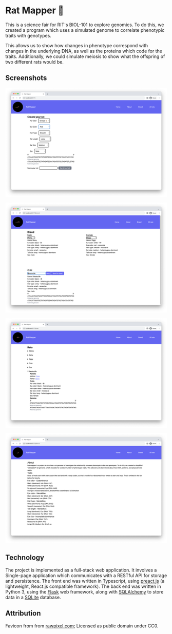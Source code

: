 # Rat Mapper 🐀
This is a science fair for RIT's BIOL-101 to explore genomics.  To do this, we
created a program which uses a simulated genome to correlate phenotypic traits
with genotypes.

This allows us to show how changes in phenotype correspond with changes in the
underlying DNA, as well as the proteins which code for the traits.  Additionally,
we could simulate meiosis to show what the offspring of two different rats would
be.

## Screenshots
![The rat creation dashboard](/assets/creation.png)

![The rat breeding page](/assets/breeding.png)

![The dashboard displaying all rats](/assets/family-tree.png)

![The about page](/assets/about.png)


## Technology
The project is implemented as a full-stack web application. It involves a
Single-page application which communicates with a RESTful API for storage
and persistence. The front end was written in Typescript, using 
[preact.js](https://preactjs.com/) (a lightweight, React.js compatible framework).
The back end was written in Python 3, using the
[Flask](https://flask.palletsprojects.com/en/3.0.x/)
web framework, along with [SQLAlchemy](https://www.sqlalchemy.org/) to store
data in a [SQLite](https://www.sqlite.org/index.html) database.

## Attribution
Favicon from from [rawpixel.com](https://www.rawpixel.com/image/10166071/vector-moon-art-cartoon);
Licensed as public domain under CC0.

